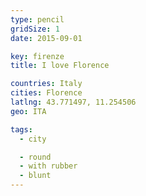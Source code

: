 ```yaml
---
type: pencil
gridSize: 1
date: 2015-09-01

key: firenze
title: I love Florence

countries: Italy
cities: Florence
latlng: 43.771497, 11.254506
geo: ITA

tags:
  - city

  - round
  - with rubber
  - blunt
---
```


